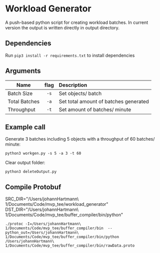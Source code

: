 # Workload Generator

A push-based python script for creating workload batches. In current version the output is written directly in output directory.

## Dependencies

Run `pip3 install -r requirements.txt` to install dependencies

## Arguments

| Name          | flag | Description                           |
| ------------- | :--: | :------------------------------------ |
| Batch Size    | `-s` | Set objects/ batch                    |
| Total Batches | `-a` | Set total amount of batches generated |
| Throughput    | `-t` | Set amount of batches/ minute         |

## Example call

Generate 3 batches including 5 objects with a throughput of 60 batches/ minute:

```
python3 workgen.py -s 5 -a 3 -t 60
```

Clear output folder:

```
python3 deleteOutput.py
```

## Compile Protobuf

SRC_DIR="/Users/johannHartmann\ 1/Documents/Code/mvp_tee/workload_generator"
DST_DIR="/Users/johannHartmann\ 1/Documents/Code/mvp_tee/buffer_compiler/bin/python"

```
./protoc -I=/Users/johannHartmann\ 1/Documents/Code/mvp_tee/buffer_compiler/bin  --python_out=/Users/johannHartmann\ 1/Documents/Code/mvp_tee/buffer_compiler/bin/python /Users/johannHartmann\ 1/Documents/Code/mvp_tee/buffer_compiler/bin/rawData.proto
```
